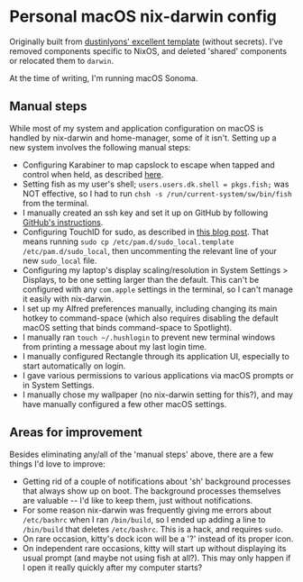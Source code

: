 # Personal macOS nix-darwin config

Originally built from [dustinlyons' excellent template](https://github.com/dustinlyons/nixos-config) (without secrets). I've removed components specific to NixOS, and deleted 'shared' components or relocated them to `darwin`.

At the time of writing, I'm running macOS Sonoma.

## Manual steps

While most of my system and application configuration on macOS is handled by nix-darwin and home-manager, some of it isn't. Setting up a new system involves the following manual steps:
- Configuring Karabiner to map capslock to escape when tapped and control when held, as described [here](https://gist.github.com/tanyuan/55bca522bf50363ae4573d4bdcf06e2e?permalink_comment_id=4271644#macos).
- Setting fish as my user's shell; `users.users.dk.shell = pkgs.fish;` was NOT effective, so I had to run `chsh -s /run/current-system/sw/bin/fish` from the terminal.
- I manually created an ssh key and set it up on GitHub by following [GitHub's instructions](https://docs.github.com/en/authentication/connecting-to-github-with-ssh/generating-a-new-ssh-key-and-adding-it-to-the-ssh-agent).
- Configuring TouchID for sudo, as described in [this blog post](https://sixcolors.com/post/2023/08/in-macos-sonoma-touch-id-for-sudo-can-survive-updates/). That means running `sudo cp /etc/pam.d/sudo_local.template /etc/pam.d/sudo_local`, then uncommenting the relevant line of your new `sudo_local` file.
- Configuring my laptop's display scaling/resolution in System Settings > Displays, to be one setting larger than the default. This can't be configured with any `com.apple` settings in the terminal, so I can't manage it easily with nix-darwin.
- I set up my Alfred preferences manually, including changing its main hotkey to command-space (which also requires disabling the default macOS setting that binds command-space to Spotlight).
- I manually ran `touch ~/.hushlogin` to prevent new terminal windows from printing a message about my last login time.
- I manually configured Rectangle through its application UI, especially to start automatically on login.
- I gave various permissions to various applications via macOS prompts or in System Settings.
- I manually chose my wallpaper (no nix-darwin setting for this?), and may have manually configured a few other macOS settings.

## Areas for improvement

Besides eliminating any/all of the 'manual steps' above, there are a few things I'd love to improve:
- Getting rid of a couple of notifications about 'sh' background processes that always show up on boot. The background processes themselves are valuable -- I'd like to keep them, just without notifications.
- For some reason nix-darwin was frequently giving me errors about `/etc/bashrc` when I ran `/bin/build`, so I ended up adding a line to `/bin/build` that deletes `/etc/bashrc`. This is a hack, and requires `sudo`.
- On rare occasion, kitty's dock icon will be a '?' instead of its proper icon.
- On independent rare occasions, kitty will start up without displaying its usual prompt (and maybe not using fish at all?). This may only happen if I open it really quickly after my computer starts?
